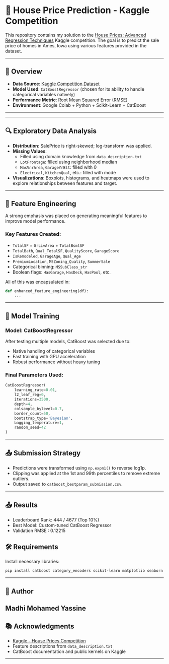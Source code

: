 # 🏡 House Price Prediction - Kaggle Competition

This repository contains my solution to the [House Prices: Advanced Regression Techniques](https://www.kaggle.com/competitions/house-prices-advanced-regression-techniques/) Kaggle competition. The goal is to predict the sale price of homes in Ames, Iowa using various features provided in the dataset.

---

## 📌 Overview

- **Data Source**: [Kaggle Competition Dataset](https://www.kaggle.com/competitions/house-prices-advanced-regression-techniques/data)
- **Model Used**: `CatBoostRegressor` (chosen for its ability to handle categorical variables natively)
- **Performance Metric**: Root Mean Squared Error (RMSE)
- **Environment**: Google Colab + Python + Scikit-Learn + CatBoost

---

---

## 🔍 Exploratory Data Analysis

- **Distribution**: SalePrice is right-skewed; log-transform was applied.
- **Missing Values**:
  - Filled using domain knowledge from `data_description.txt`
  - `LotFrontage`: filled using neighborhood median
  - `MasVnrArea`, `GarageYrBlt`: filled with 0
  - `Electrical`, `KitchenQual`, etc.: filled with mode
- **Visualizations**: Boxplots, histograms, and heatmaps were used to explore relationships between features and target.

---

## 🧠 Feature Engineering

A strong emphasis was placed on generating meaningful features to improve model performance.

### Key Features Created:

- `TotalSF` = `GrLivArea` + `TotalBsmtSF`
- `TotalBath`, `Qual_TotalSF`, `QualityScore`, `GarageScore`
- `IsRemodeled`, `GarageAge`, `Qual_Age`
- `PremiumLocation`, `MSZoning_Quality`, `SummerSale`
- Categorical binning: `MSSubClass_str`
- Boolean flags: `HasGarage`, `HasDeck`, `HasPool`, etc.

All of this was encapsulated in:
```python
def enhanced_feature_engineering(df):
    ...
```

---

## 🧪 Model Training

### Model: CatBoostRegressor

After testing multiple models, CatBoost was selected due to:

- Native handling of categorical variables
- Fast training with GPU acceleration
- Robust performance without heavy tuning

### Final Parameters Used:

```python
CatBoostRegressor(
    learning_rate=0.01,
    l2_leaf_reg=0,
    iterations=3500,
    depth=4,
    colsample_bylevel=0.7,
    border_count=50,
    bootstrap_type='Bayesian',
    bagging_temperature=1,
    random_seed=42
)
```

---

## 📤 Submission Strategy

- Predictions were transformed using `np.expm1()` to reverse log1p.
- Clipping was applied at the 1st and 99th percentiles to remove extreme outliers.
- Output saved to `catboost_bestparam_submission.csv`.
---

## 📤 Results
- Leaderboard Rank: 444 / 4677 (Top 10%)
- Best Model: Custom-tuned CatBoost Regressor
- Validation RMSE : 0.12215

## 🛠 Requirements

Install necessary libraries:

```bash
pip install catboost category_encoders scikit-learn matplotlib seaborn
```

---

## 👤 Author

**Madhi Mohamed Yassine**  
---

## 📚 Acknowledgments

- [Kaggle - House Prices Competition](https://www.kaggle.com/competitions/house-prices-advanced-regression-techniques/)
- Feature descriptions from `data_description.txt`
- CatBoost documentation and public kernels on Kaggle

---
